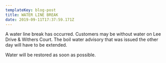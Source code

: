 ```yaml
---
templateKey: blog-post
title: WATER LINE BREAK
date: 2019-09-11T17:37:59.171Z
---
```

A water line break has occurred. Customers may be without water on Lee Drive & Withers Court. The boil water advisory that was issued the other day will have to be extended. 



Water will be restored as soon as possible.
